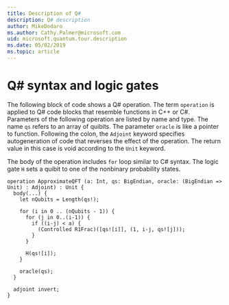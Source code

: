 ```yaml
---
title: Description of Q#
description: Q# description
author: MikeDodaro
ms.author: Cathy.Palmer@microsoft.com
uid: microsoft.quantum.tour.description
ms.date: 05/02/2019
ms.topic: article
---
```


# Q# syntax and logic gates

The following block of code shows a Q# operation.  The term `operation` is applied to Q# code blocks that resemble functions in C++ or C#. Parameters of the following operation are listed by name and type. The name `qs` refers to an array of quibits. The parameter `oracle` is like a pointer to function. Following the colon, the `Adjoint` keyword specifies autogeneration of code that reverses the effect of the operation.  The return value in this case is void according to the `Unit` keyword.

The body of the operation includes `for` loop similar to C# syntax.  The logic gate `H` sets a quibit to one of the nonbinary probability states.

````
operation ApproximateQFT (a: Int, qs: BigEndian, oracle: (BigEndian => Unit) : Adjoint) : Unit {
  body(...) {
    let nQubits = Length(qs!);

    for (i in 0 .. (nQubits - 1)) {
      for (j in 0..(i-1)) {
        if ((i-j) < a) {
          (Controlled R1Frac)([qs![i]], (1, i-j, qs![j]));
        }
      }

      H(qs![i]);
    }

    oracle(qs);
  }

  adjoint invert;
}

````